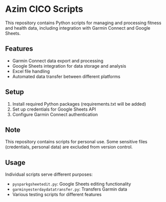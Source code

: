 # Azim CICO Scripts

This repository contains Python scripts for managing and processing fitness and health data, including integration with Garmin Connect and Google Sheets.

## Features

- Garmin Connect data export and processing
- Google Sheets integration for data storage and analysis
- Excel file handling
- Automated data transfer between different platforms

## Setup

1. Install required Python packages (requirements.txt will be added)
2. Set up credentials for Google Sheets API
3. Configure Garmin Connect authentication

## Note

This repository contains scripts for personal use. Some sensitive files (credentials, personal data) are excluded from version control.

## Usage

Individual scripts serve different purposes:
- `pysparkgsheetedit.py`: Google Sheets editing functionality
- `garminyesterdaydatatransfer.py`: Transfers Garmin data
- Various testing scripts for different features 